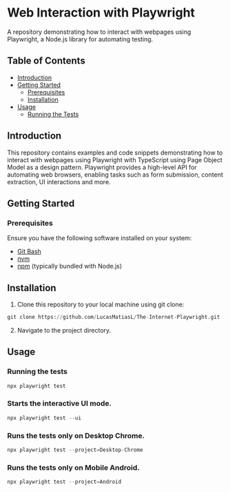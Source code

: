 # Web Interaction with Playwright
A repository demonstrating how to interact with webpages using Playwright, a Node.js library for automating testing.

## Table of Contents
- [Introduction](#introduction)
- [Getting Started](#getting-started)
  - [Prerequisites](#prerequisites)
  - [Installation](#installation)
- [Usage](#usage)
  - [Running the Tests](#running-the-tests)


## Introduction

This repository contains examples and code snippets demonstrating how to interact with webpages using Playwright with TypeScript using Page Object
Model as a design pattern.
Playwright provides a high-level API for automating web browsers, enabling tasks such as form submission, content extraction, UI interactions and more.

## Getting Started
### Prerequisites

Ensure you have the following software installed on your system:
- [Git Bash](https://git-scm.com/downloads)
- [nvm](https://github.com/nvm-sh/nvm?tab=readme-ov-file#installing-and-updating)
- [npm](https://www.npmjs.com/) (typically bundled with Node.js)

## Installation
1. Clone this repository to your local machine using git clone:
```python
git clone https://github.com/LucasMatiasL/The-Internet-Playwright.git
```

2. Navigate to the project directory.

## Usage
### Running the tests
```python
npx playwright test
```

### Starts the interactive UI mode.
```python
npx playwright test --ui
```

### Runs the tests only on Desktop Chrome.
```python
npx playwright test --project=Desktop-Chrome
```

### Runs the tests only on Mobile Android.
```python
npx playwright test --project=Android
```


